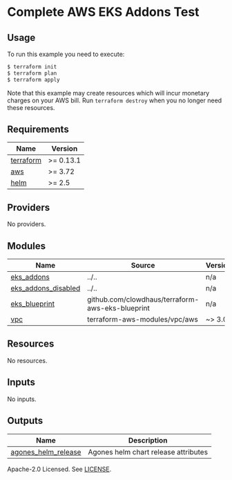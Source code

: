 # Complete AWS EKS Addons Test

## Usage

To run this example you need to execute:

```bash
$ terraform init
$ terraform plan
$ terraform apply
```

Note that this example may create resources which will incur monetary charges on your AWS bill. Run `terraform destroy` when you no longer need these resources.

<!-- BEGINNING OF PRE-COMMIT-TERRAFORM DOCS HOOK -->
## Requirements

| Name | Version |
|------|---------|
| <a name="requirement_terraform"></a> [terraform](#requirement\_terraform) | >= 0.13.1 |
| <a name="requirement_aws"></a> [aws](#requirement\_aws) | >= 3.72 |
| <a name="requirement_helm"></a> [helm](#requirement\_helm) | >= 2.5 |

## Providers

No providers.

## Modules

| Name | Source | Version |
|------|--------|---------|
| <a name="module_eks_addons"></a> [eks\_addons](#module\_eks\_addons) | ../.. | n/a |
| <a name="module_eks_addons_disabled"></a> [eks\_addons\_disabled](#module\_eks\_addons\_disabled) | ../.. | n/a |
| <a name="module_eks_blueprint"></a> [eks\_blueprint](#module\_eks\_blueprint) | github.com/clowdhaus/terraform-aws-eks-blueprint | n/a |
| <a name="module_vpc"></a> [vpc](#module\_vpc) | terraform-aws-modules/vpc/aws | ~> 3.0 |

## Resources

No resources.

## Inputs

No inputs.

## Outputs

| Name | Description |
|------|-------------|
| <a name="output_agones_helm_release"></a> [agones\_helm\_release](#output\_agones\_helm\_release) | Agones helm chart release attributes |
<!-- END OF PRE-COMMIT-TERRAFORM DOCS HOOK -->

Apache-2.0 Licensed. See [LICENSE](https://github.com/clowdhaus/terraform-aws-eks-blueprint/blob/main/LICENSE).
